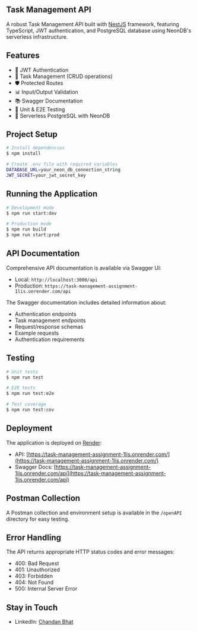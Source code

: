 ## Task Management API

A robust Task Management API built with [NestJS](https://github.com/nestjs/nest) framework, featuring TypeScript, JWT authentication, and PostgreSQL database using NeonDB's serverless infrastructure.

## Features

- 🔐 JWT Authentication
- 📝 Task Management (CRUD operations)
- 🛡️ Protected Routes
- 📊 Input/Output Validation
- 📚 Swagger Documentation
- 🧪 Unit & E2E Testing
- 🚀 Serverless PostgreSQL with NeonDB

## Project Setup

```bash
# Install dependencies
$ npm install

# Create .env file with required variables
DATABASE_URL=your_neon_db_connection_string
JWT_SECRET=your_jwt_secret_key
```

## Running the Application

```bash
# Development mode
$ npm run start:dev

# Production mode
$ npm run build
$ npm run start:prod
```

## API Documentation

Comprehensive API documentation is available via Swagger UI:
- Local: `http://localhost:3000/api`
- Production: `https://task-management-assignment-1lis.onrender.com/api`

The Swagger documentation includes detailed information about:
- Authentication endpoints
- Task management endpoints
- Request/response schemas
- Example requests
- Authentication requirements

## Testing

```bash
# Unit tests
$ npm run test

# E2E tests
$ npm run test:e2e

# Test coverage
$ npm run test:cov
```

## Deployment

The application is deployed on [Render](https://render.com/):
- API: [https://task-management-assignment-1lis.onrender.com/](https://task-management-assignment-1lis.onrender.com/)
- Swagger Docs: [https://task-management-assignment-1lis.onrender.com/api](https://task-management-assignment-1lis.onrender.com/api)

## Postman Collection

A Postman collection and environment setup is available in the `/openAPI` directory for easy testing.

## Error Handling

The API returns appropriate HTTP status codes and error messages:
- 400: Bad Request
- 401: Unauthorized
- 403: Forbidden
- 404: Not Found
- 500: Internal Server Error

## Stay in Touch

- LinkedIn: [Chandan Bhat](https://www.linkedin.com/in/chandan-bhat-704agz)
